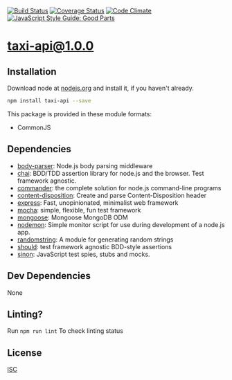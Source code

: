 [![Build Status](https://travis-ci.org/GabrielSVinha/taxi-api.png)](https://travis-ci.org/GabrielSVinha/taxi-api)
[![Coverage Status](https://coveralls.io/repos/github/GabrielSVinha/taxi-api/badge.svg?branch=master)](https://coveralls.io/github/GabrielSVinha/taxi-api?branch=master)
[![Code Climate](https://codeclimate.com/github/GabrielSVinha/taxi-api/badges/gpa.svg)](https://codeclimate.com/github/GabrielSVinha/taxi-api)
[![JavaScript Style Guide: Good Parts](https://img.shields.io/badge/code%20style-goodparts-brightgreen.svg?style=flat)](https://github.com/dwyl/goodparts "JavaScript The Good Parts")
# taxi-api@1.0.0





## Installation
Download node at [nodejs.org](http://nodejs.org) and install it, if you haven't already.

```sh
npm install taxi-api --save
```

This package is provided in these module formats:

- CommonJS




## Dependencies

- [body-parser](https://github.com/expressjs/body-parser): Node.js body parsing middleware
- [chai](https://github.com/chaijs/chai): BDD/TDD assertion library for node.js and the browser. Test framework agnostic.
- [commander](https://github.com/tj/commander.js): the complete solution for node.js command-line programs
- [content-disposition](https://github.com/jshttp/content-disposition): Create and parse Content-Disposition header
- [express](https://github.com/expressjs/express): Fast, unopinionated, minimalist web framework
- [mocha](https://github.com/mochajs/mocha): simple, flexible, fun test framework
- [mongoose](https://github.com/Automattic/mongoose): Mongoose MongoDB ODM
- [nodemon](https://github.com/remy/nodemon): Simple monitor script for use during development of a node.js app.
- [randomstring](https://github.com/klughammer/node-randomstring): A module for generating random strings
- [should](https://github.com/shouldjs/should.js): test framework agnostic BDD-style assertions
- [sinon](https://github.com/sinonjs/sinon): JavaScript test spies, stubs and mocks.


## Dev Dependencies

None

## Linting?

Run `` npm run lint
``
To check linting status

## License
[ISC]()
